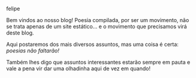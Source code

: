 felipe

Bem vindos ao nosso blog! Poesia compilada, por ser um movimento, não se trata apenas de um site estático... e o movimento que precisamos virá deste blog.

Aqui postaremos dos mais diversos assuntos, mas uma coisa é certa: *poesias não faltarão!*

Também lhes digo que assuntos interessantes estarão sempre em pauta e vale a pena vir dar uma olhadinha aqui de vez em quando!
